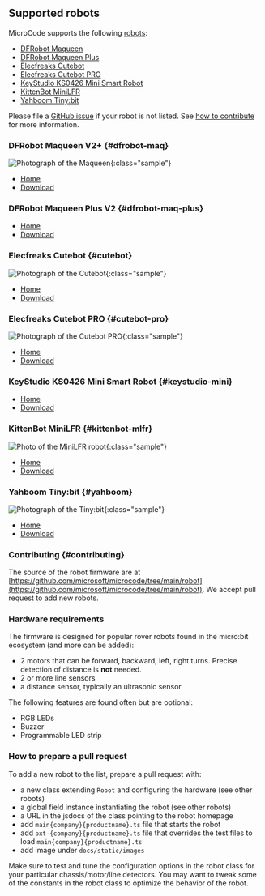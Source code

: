 ## Supported robots

MicroCode supports the following [robots](./robot.md):

-   [DFRobot Maqueen](#dfrobot-maq)
-   [DFRobot Maqueen Plus](#dfrobot-maq-plus)
-   [Elecfreaks Cutebot](#cutebot)
-   [Elecfreaks Cutebot PRO](#cutebot-pro)
-   [KeyStudio KS0426 Mini Smart Robot](#keystudio-mini)
-   [KittenBot MiniLFR](#kittenbot-mlfr)
-   [Yahboom Tiny:bit](#yahboom)

Please file a [GitHub issue](https://github.com/microsoft/microcode/issues?q=is%3Aissue+is%3Aopen+label%3Arobot) if your robot is not listed.
See [how to contribute](#contributing) for more information.

### DFRobot Maqueen V2+ {#dfrobot-maq}

![Photograph of the Maqueen](./images/maqueen.jpeg){:class="sample"}

-   [Home](https://wiki.dfrobot.com/micro_Maqueen_for_micro_bit_SKU_ROB0148-EN)
-   [Download](https://microsoft.github.io/microcode/assets/microcode-robot-dfrobot-maqueen.hex)

### DFRobot Maqueen Plus V2 {#dfrobot-maq-plus}

-   [Home](https://www.dfrobot.com/product-2026.html)
-   [Download](https://microsoft.github.io/microcode/assets/microcode-robot-dfrobot-maqueen-plus-v2.hex)

### Elecfreaks Cutebot {#cutebot}

![Photograph of the Cutebot](./images/cutebot.jpeg){:class="sample"}

-   [Home](https://www.elecfreaks.com/micro-bit-smart-cutebot.html)
-   [Download](https://microsoft.github.io/microcode/assets/microcode-robot-elecfreaks-cutebot.hex)

### Elecfreaks Cutebot PRO {#cutebot-pro}

![Photograph of the Cutebot PRO](./images/cutebotpro.jpeg){:class="sample"}

-   [Home](https://shop.elecfreaks.com/products/elecfreaks-smart-cutebot-pro-v2-programming-robot-car-for-micro-bit)
-   [Download](https://microsoft.github.io/microcode/assets/microcode-robot-elecfreaks-cutebotpro.hex)

### KeyStudio KS0426 Mini Smart Robot {#keystudio-mini}

-   [Home](https://wiki.keyestudio.com/KS0426_Keyestudio_Micro%EF%BC%9Abit_Mini_Smart_Robot_Car_Kit_V2)
-   [Download](https://microsoft.github.io/microcode/assets/microcode-robot-keystudio-minismartrobot.hex)

### KittenBot MiniLFR {#kittenbot-mlfr}

![Photo of the MiniLFR robot](./images/minilfr.png){:class="sample"}

-   [Home](https://www.kittenbot.cc/products/kittenbot-minilfr-programmable-robot-car-kit-for-microbit)
-   [Download](https://microsoft.github.io/microcode/assets/microcode-robot-kittenbot-minilfr.hex)

### Yahboom Tiny:bit {#yahboom}

![Photograph of the Tiny:bit](./images/tinybit.jpeg){:class="sample"}

-   [Home](http://www.yahboom.net/study/Tiny:bit)
-   [Download](https://microsoft.github.io/microcode/assets/microcode-robot-yahboom-tinybit.hex)

### Contributing {#contributing}

The source of the robot firmware are at [https://github.com/microsoft/microcode/tree/main/robot](https://github.com/microsoft/microcode/tree/main/robot). We accept pull request to add new robots.

### Hardware requirements

The firmware is designed for popular rover robots found in the micro:bit ecosystem
(and more can be added):

-   2 motors that can be forward, backward, left, right turns. Precise detection of distance is **not** needed.
-   2 or more line sensors
-   a distance sensor, typically an ultrasonic sensor

The following features are found often but are optional:

-   RGB LEDs
-   Buzzer
-   Programmable LED strip

### How to prepare a pull request

To add a new robot to the list, prepare a pull request with:

-   a new class extending `Robot` and configuring the hardware (see other robots)
-   a global field instance instantiating the robot (see other robots)
-   a URL in the jsdocs of the class pointing to the robot homepage
-   add `main{company}{productname}.ts` file that starts the robot
-   add `pxt-{company}{productname}.ts` file that overrides the test files to load `main{company}{productname}.ts`
-   add image under `docs/static/images`

Make sure to test and tune the configuration options in the robot class for your particular
chassis/motor/line detectors. You may want to tweak some of the constants in the robot class to optimize the behavior of the robot.
